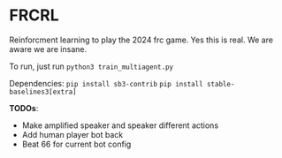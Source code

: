 # FRCRL
Reinforcment learning to play the 2024 frc game. Yes this is real. We are aware we are insane. 

To run, just run 
```python3 train_multiagent.py```

Dependencies:
`pip install sb3-contrib`
`pip install stable-baselines3[extra]`

**TODOs**:
- Make amplified speaker and speaker different actions
- Add human player bot back
- Beat 66 for current bot config